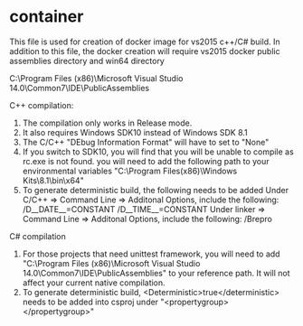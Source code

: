 # container
This file is used for creation of docker image for vs2015 c++/C# build.
In addition to this file, the docker creation will require vs2015 docker public assemblies directory and win64 directory

C:\Program Files (x86)\Microsoft Visual Studio 14.0\Common7\IDE\PublicAssemblies

C++ compilation:

1. The compilation only works in Release mode.
2. It also requires Windows SDK10 instead of Windows SDK 8.1
3. The C/C++ "DEbug Information Format" will have to set to "None"
4. If you switch to SDK10, you will find that you will be unable to compile as rc.exe is not found. you will need to add the following path to your environmental variables "C:\Program Files(x86)\Windows Kits\8.1\bin\x64"
5. To generate deterministic build, the following needs to be added
Under C/C++ => Command Line => Additonal Options, include the following:
/D__DATE__=CONSTANT /D__TIME__=CONSTANT
Under linker => Command Line => Additonal Options, include the following:
/Brepro

C# compilation

1. For those projects that need unittest framework, you will need to add "C:\Program Files (x86)\Microsoft Visual Studio 14.0\Common7\IDE\PublicAssemblies" to your reference path. It will not affect your current native compilation.
2. To generate deterministic build, \<Deterministic\>true\<\/deterministic\> needs to be added into csproj under "\<propertygroup\>\<\/propertygroup\>"



